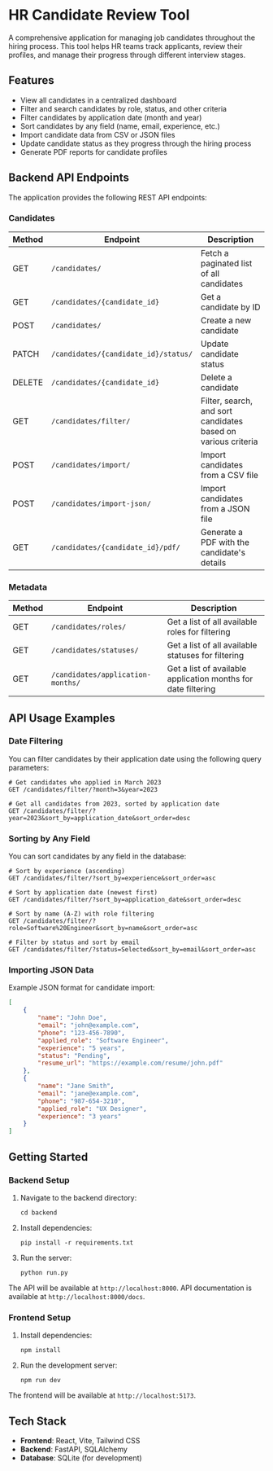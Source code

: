 # HR Candidate Review Tool

A comprehensive application for managing job candidates throughout the hiring process. This tool helps HR teams track applicants, review their profiles, and manage their progress through different interview stages.

## Features

- View all candidates in a centralized dashboard
- Filter and search candidates by role, status, and other criteria
- Filter candidates by application date (month and year)
- Sort candidates by any field (name, email, experience, etc.)
- Import candidate data from CSV or JSON files
- Update candidate status as they progress through the hiring process
- Generate PDF reports for candidate profiles

## Backend API Endpoints

The application provides the following REST API endpoints:

### Candidates

| Method | Endpoint | Description |
|--------|----------|-------------|
| GET | `/candidates/` | Fetch a paginated list of all candidates |
| GET | `/candidates/{candidate_id}` | Get a candidate by ID |
| POST | `/candidates/` | Create a new candidate |
| PATCH | `/candidates/{candidate_id}/status/` | Update candidate status |
| DELETE | `/candidates/{candidate_id}` | Delete a candidate |
| GET | `/candidates/filter/` | Filter, search, and sort candidates based on various criteria |
| POST | `/candidates/import/` | Import candidates from a CSV file |
| POST | `/candidates/import-json/` | Import candidates from a JSON file |
| GET | `/candidates/{candidate_id}/pdf/` | Generate a PDF with the candidate's details |

### Metadata

| Method | Endpoint | Description |
|--------|----------|-------------|
| GET | `/candidates/roles/` | Get a list of all available roles for filtering |
| GET | `/candidates/statuses/` | Get a list of all available statuses for filtering |
| GET | `/candidates/application-months/` | Get a list of available application months for date filtering |

## API Usage Examples

### Date Filtering

You can filter candidates by their application date using the following query parameters:

```
# Get candidates who applied in March 2023
GET /candidates/filter/?month=3&year=2023

# Get all candidates from 2023, sorted by application date
GET /candidates/filter/?year=2023&sort_by=application_date&sort_order=desc
```

### Sorting by Any Field

You can sort candidates by any field in the database:

```
# Sort by experience (ascending)
GET /candidates/filter/?sort_by=experience&sort_order=asc

# Sort by application date (newest first)
GET /candidates/filter/?sort_by=application_date&sort_order=desc

# Sort by name (A-Z) with role filtering
GET /candidates/filter/?role=Software%20Engineer&sort_by=name&sort_order=asc

# Filter by status and sort by email
GET /candidates/filter/?status=Selected&sort_by=email&sort_order=asc
```

### Importing JSON Data

Example JSON format for candidate import:

```json
[
    {
        "name": "John Doe",
        "email": "john@example.com",
        "phone": "123-456-7890",
        "applied_role": "Software Engineer",
        "experience": "5 years",
        "status": "Pending",
        "resume_url": "https://example.com/resume/john.pdf"
    },
    {
        "name": "Jane Smith",
        "email": "jane@example.com",
        "phone": "987-654-3210",
        "applied_role": "UX Designer",
        "experience": "3 years"
    }
]
```

## Getting Started

### Backend Setup

1. Navigate to the backend directory:
   ```
   cd backend
   ```

2. Install dependencies:
   ```
   pip install -r requirements.txt
   ```

3. Run the server:
   ```
   python run.py
   ```

The API will be available at `http://localhost:8000`. 
API documentation is available at `http://localhost:8000/docs`.

### Frontend Setup

1. Install dependencies:
   ```
   npm install
   ```

2. Run the development server:
   ```
   npm run dev
   ```

The frontend will be available at `http://localhost:5173`.

## Tech Stack

- **Frontend**: React, Vite, Tailwind CSS
- **Backend**: FastAPI, SQLAlchemy
- **Database**: SQLite (for development)
